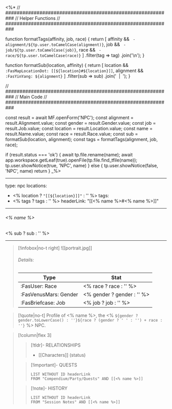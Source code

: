 <%*
// ###########################################################
//                       Helper Functions
// ###########################################################

function formatTags(affinity, job, race) {
  return [
    affinity && ` - alignment/${tp.user.toCamelCase(alignment)}`,
    job && ` - job/${tp.user.toCamelCase(job)}`,
    race && ` - race/${tp.user.toCamelCase(race)}`
  ]
  .filter(tag => tag)
  .join('\n');
}

function formatSub(location, affinity) {
  return [
    location && `:FasMapLocationDot: [[${location}#${location}]]`,
    alignment && `:FasYinYang: ${alignment}`
  ]
  .filter(sub => sub)
  .join('&nbsp;&nbsp;|&nbsp;&nbsp;');
}

// ###########################################################
//                         Main Code
// ###########################################################

const result = await MF.openForm('NPC');
const alignment = result.Alignment.value;
const gender = result.Gender.value;
const job = result.Job.value;
const location = result.Location.value;
const name = result.Name.value;
const race = result.Race.value;
const sub = formatSub(location, alignment);
const tags = formatTags(alignment, job, race);

if (result.status === 'ok') {
    await tp.file.rename(name);
    await app.workspace.getLeaf(true).openFile(tp.file.find_tfile(name));
    tp.user.showNotice(true, 'NPC', name)
} else {
    tp.user.showNotice(false, 'NPC', name)
    return
}
_%>

---
type: npc
locations:
- <% location ? `"[[${location}]]"` : '' %>
tags:
- <% tags ? tags : '' %>
headerLink: "[[<% name %>#<% name %>]]"
---
###### <% name %>
<span class="sub2"><% sub ? sub : '' %> </span>
___

> [!infobox|no-t right]
> ![[portrait.jpg]]
> ###### Details:
> | Type | Stat |
> | ---- | ---- |
> | :FasUser: Race | <% race ? race : '' %> |
> | :FasVenusMars: Gender | <% gender ? gender : '' %> |
> | :FasBriefcase: Job |  <% job ? job : '' %> |
<span class="clearfix"></span>

> [!quote|no-t]
> Profile of <% name %>, the <% `${gender ? gender.toLowerCase() : ''}${race ? (gender ? ' ' : '') + race : ''}` %> NPC.


> [!column|flex 3]
>>[!tldr]- RELATIONSHIPS
>> - [[Characters]] (status)
>
>> [!important]- QUESTS
>>```dataview
>>LIST WITHOUT ID headerLink
>>FROM "Compendium/Party/Quests" AND [[<% name %>]]
>
>>[!note]- HISTORY
>>```dataview
>>LIST WITHOUT ID headerLink
>>FROM "Session Notes" AND [[<% name %>]]
